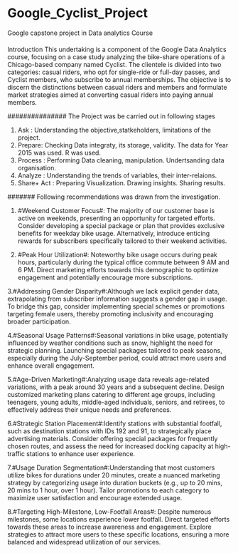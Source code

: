 # Google_Cyclist_Project
Google capstone project in Data analytics Course

####

Introduction
This undertaking is a component of the Google Data Analytics course, focusing on a case study analyzing the bike-share operations of a Chicago-based company named Cyclist. The clientele is divided into two categories: casual riders, who opt for single-ride or full-day passes, and Cyclist members, who subscribe to annual memberships. The objective is to discern the distinctions between casual riders and members and formulate market strategies aimed at converting casual riders into paying annual members.


###############
The Project was  be carried out in following stages 
1.	Ask :  Understanding the objective,statkeholders, limitations of the project. 
2.	Prepare: Checking Data integraty, its storage, validity. The data for Year 2015 was used. R was used. 
3.	Process : Performing Data  cleaning, manipulation. Undertsanding data organisation.
4.	Analyze : Understanding the trends of variables, their inter-relaions. 
5.	Share+ Act : Preparing Visualization. Drawing insights. Sharing results.

#######
Following recommendations was drawn from the investigation. 

1. #Weekend Customer Focus#: The majority of our customer base is active on weekends, presenting an opportunity for targeted efforts. Consider developing a special package or plan that provides exclusive benefits for weekday bike usage. Alternatively, introduce enticing rewards for subscribers specifically tailored to their weekend activities.

2. #Peak Hour Utilization#: Noteworthy bike usage occurs during peak hours, particularly during the typical office commute between 9 AM and 6 PM. Direct marketing efforts towards this demographic to optimize engagement and potentially encourage more subscriptions.

3.#Addressing Gender Disparity#:Although we lack explicit gender data, extrapolating from subscriber information suggests a gender gap in usage. To bridge this gap, consider implementing special schemes or promotions targeting female users, thereby promoting inclusivity and encouraging broader participation.

4.#Seasonal Usage Patterns#:Seasonal variations in bike usage, potentially influenced by weather conditions such as snow, highlight the need for strategic planning. Launching special packages tailored to peak seasons, especially during the July-September period, could attract more users and enhance overall engagement.

5.#Age-Driven Marketing#:Analyzing usage data reveals age-related variations, with a peak around 30 years and a subsequent decline. Design customized marketing plans catering to different age groups, including teenagers, young adults, middle-aged individuals, seniors, and retirees, to effectively address their unique needs and preferences.

6.#Strategic Station Placement#:Identify stations with substantial footfall, such as destination stations with IDs 192 and 91, to strategically place advertising materials. Consider offering special packages for frequently chosen routes, and assess the need for increased docking capacity at high-traffic stations to enhance user experience.

7.#Usage Duration Segmentation#:Understanding that most customers utilize bikes for durations under 20 minutes, create a nuanced marketing strategy by categorizing usage into duration buckets (e.g., up to 20 mins, 20 mins to 1 hour, over 1 hour). Tailor promotions to each category to maximize user satisfaction and encourage extended usage.

8.#Targeting High-Milestone, Low-Footfall Areas#: Despite numerous milestones, some locations experience lower footfall. Direct targeted efforts towards these areas to increase awareness and engagement. Explore strategies to attract more users to these specific locations, ensuring a more balanced and widespread utilization of our services.



